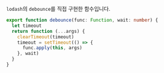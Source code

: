 `lodash`의 `debounce`를 직접 구현한 함수입니다.

```typescript title="utils/index.ts"
export function debounce(func: Function, wait: number) {
  let timeout
  return function (...args) {
    clearTimeout(timeout)
    timeout = setTimeout(() => {
      func.apply(this, args)
    }, wait)
  }
}
```
